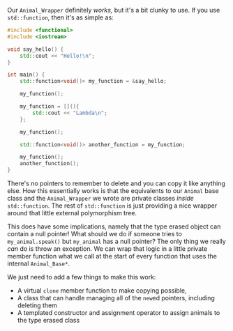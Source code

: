 Our `Animal_Wrapper` definitely *works,* but it's a bit clunky to use.
If you use `std::function`, then it's as simple as:

```cpp
#include <functional>
#include <iostream>

void say_hello() {
    std::cout << "Hello!\n";
}

int main() {
    std::function<void()> my_function = &say_hello;

    my_function();

    my_function = [](){
        std::cout << "Lambda\n";
    };

    my_function();

    std::function<void()> another_function = my_function;

    my_function();
    another_function();
}
```

There's no pointers to remember to delete and you can copy it like anything else.
How this essentially works is that the equivalents to our `Animal` base class and the `Animal_Wrapper` we wrote are private classes *inside* `std::function`.
The rest of `std::function` is just providing a nice wrapper around that little external polymorphism tree.

This does have some implications, namely that the type erased object can contain a null pointer!
What should we do if someone tries to `my_animal.speak()` but `my_animal` has a null pointer?
The only thing we really *can* do is throw an exception.
We can wrap that logic in a little private member function what we call at the start of every function that uses the internal `Animal_Base*`.

We just need to add a few things to make this work:

- A virtual `clone` member function to make copying possible,
- A class that can handle managing all of the `new`ed pointers, including deleting them
- A templated constructor and assignment operator to assign animals to the type erased class

